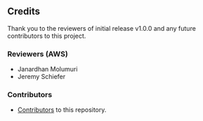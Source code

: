 ## Credits

Thank you to the reviewers of initial release v1.0.0 and any future contributors to this project.

### Reviewers (AWS)
- Janardhan Molumuri
- Jeremy Schiefer

### Contributors
- [Contributors](https://github.com/AnikaSystems/aws-jenkins-ecs-cdk/graphs/contributors) to this repository.
